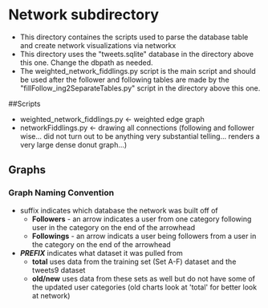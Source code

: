 # Network subdirectory 
* This directory containes the scripts used to parse the database table and create network visualizations via networkx
* This directory uses the "tweets.sqlite" database in the directory above this one. Change the dbpath as needed. 
* The weighted_network_fiddlings.py script is the main script and should be used after the follower and following tables are made by the "fillFollow_ing2SeparateTables.py" script in the directory above this one. 

##Scripts
* weighted_network_fiddlings.py <- weighted edge graph
* networkFiddlings.py  <- drawing all connections (following and follower wise... did not turn out to be anything very substantial telling... renders a very large dense donut graph...)


## Graphs
### Graph Naming Convention
* suffix indicates which database the network was built off of 
  * **Followers** - an arrow indicates a user from one category following user in the category on the end of the arrowhead
  * **Followings** - an arrow indicats a user being followers from a user in the category on the end of the arrowhead
* ***PREFIX*** indicates what dataset it was pulled from
  * **total** uses data from the training set (Set A-F) dataset and the tweets9 dataset
  * **old/new** uses data from these sets as well but do not have some of the updated user categories (old charts look at 'total' for better look at network)

###


